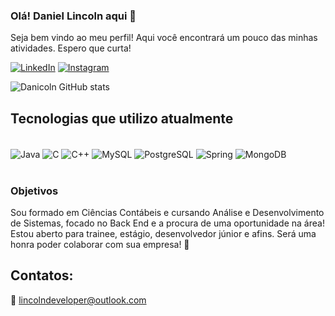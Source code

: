 ### Olá! Daniel Lincoln aqui 👋

Seja bem vindo ao meu perfil! Aqui você encontrará um pouco das minhas atividades. Espero que curta!

[![LinkedIn](https://img.shields.io/badge/LinkedIn-0077B5?style=for-the-badge&logo=linkedin&logoColor=white)](https://www.linkedin.com/in/daniellincolndev/)
[![Instagram](https://img.shields.io/badge/Instagram-E4405F?style=for-the-badge&logo=instagram&logoColor=white)](https://www.instagram.com/daniellincolnoficial/)

![Danicoln GitHub stats](https://github-readme-stats.vercel.app/api?username=danicoln&show_icons=true&theme=tokyonight)


## Tecnologias que utilizo atualmente

<div style="display: inline_block"><br/>
  <img align="center" alt="Java" src="https://img.shields.io/badge/Java-ED8B00?style=for-the-badge&logo=java&logoColor=white" />
   <img align="center" alt="C" src="https://img.shields.io/badge/C-00599C?style=for-the-badge&logo=c&logoColor=white" />
    <img align="center" alt="C++" src="https://img.shields.io/badge/C%2B%2B-00599C?style=for-the-badge&logo=c%2B%2B&logoColor=white" />
   <img align="center" alt="MySQL" src="https://img.shields.io/badge/MySQL-00000F?style=for-the-badge&logo=mysql&logoColor=white" />
  <img align="center" alt="PostgreSQL" src="https://img.shields.io/badge/PostgreSQL-316192?style=for-the-badge&logo=postgresql&logoColor=white" />
   <img align="center" alt="Spring" src="https://img.shields.io/badge/Spring-6DB33F?style=for-the-badge&logo=spring&logoColor=white" />
  <img align="center" alt="MongoDB" src="https://img.shields.io/badge/MongoDB-4EA94B?style=for-the-badge&logo=mongodb&logoColor=white" />
  </div><br/>
  
  ### Objetivos
  Sou formado em Ciências Contábeis e cursando Análise e Desenvolvimento de Sistemas, focado no Back End e a procura de uma oportunidade na área!
  Estou aberto para trainee, estágio, desenvolvedor júnior e afins.
  Será uma honra poder colaborar com sua empresa! 🤝
  
## Contatos:
📧 lincolndeveloper@outlook.com
